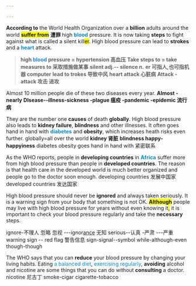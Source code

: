 ```yaml
---

---
```


**According to** the World Health Organization over a **billion** adults around the world <b><span style="background:#f9fd04">suffer from</span></b> **遭罪** high <b><font color=#008ccb>blood</font></b> pressure. It is now taking **steps** to fight against what is called a silent kill<span style="background:#f9fd04">er</span>. High blood pressure can lead to **strokes** and a <b><font color=#008ccb>heart</font></b> attack.
> **high <b><font color=#2485E3>blood</font></b> pressure = hypertension 高血压**
> **Take steps to = take measures to 采取措施做某事**
> **silent adj.-- silence n.**
> **er 可指人,也可指机器 computer**
> **lead to trokes 导致中风**
> **heart attack 心脏病**
> **Attack - attack 攻击 进攻**

Almost 10 million people die of these two diseases every year. 
**Almost -nearly**
**DIsease--illness-sickness -plague 瘟疫 -pandemic -epidemic 流行病**

They are the number one **causes** of death **globally**. High blood pressure also leads to **kidney failure**, **blindness** and other illnesses. It often goes hand in hand with <b><font color=#008ccb>diabetes</font></b> and **obesity**, which increases heath risks even further.
globally=all over the world
**kidney 肾脏**
**blindness happy-happyiness**
diabetes
obesity
goes hand in hand with 紧密联系

As the WHO reports, people in **developing countries** in <b><font color=#008ccb>Africa</font></b> suffer more from high blood pressure than people in **developed countries**. The reason is that health care in the developed world is much better organized and people go to the doctor soon enough.
developing countries 发展中国家
developed countries 发达国家

High blood pressure should never be **ignored** and always taken seriously. It is a warning sign from your body that something is not OK. <span style="background:#f9fd04">**Although**</span> people may live with high blood pressure for years without even knowing it<span style="background:#f9fd04">,</span> it is important to check your blood pressure regularly and take the **necessary** steps.

ignore-不理人 忽略 忽视 ---ignor<u>ance</u> 无知
serious--认真 -严肃 ---严重
warning sign -- red flag 警告信息
sign-signal--symbol
while-although-even though-though

The WHO says that you can **reduce** your blood pressure by changing your living habits. Eating <font color=#008ccb>a balanced diet</font>, <font color=#008ccb>exercising regularly</font>, **avoiding** alcohol and nicotine are some things that you can do without **consulting** a doctor.
nicotine 尼古丁
smoke-cigar cigarette-tobacco
